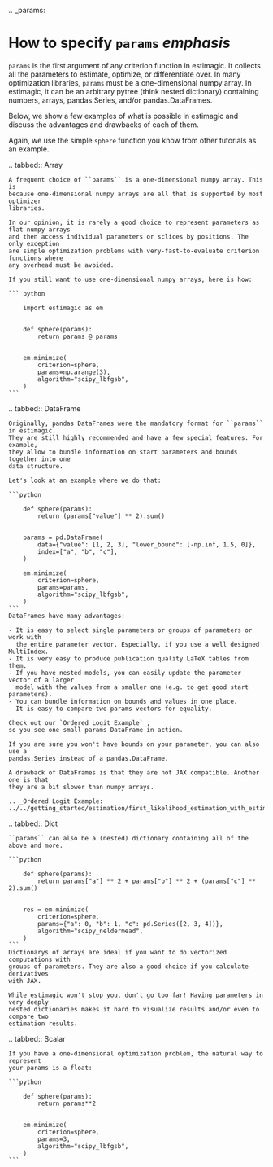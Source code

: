 .. _params:

# How to specify ``params`` *emphasis*


``params`` is the first argument of any criterion function in estimagic. It collects
all the parameters to estimate, optimize, or differentiate over. In many optimization
libraries, ``params`` must be a one-dimensional numpy array. In estimagic, it can be an
arbitrary pytree (think nested dictionary) containing numbers, arrays,
pandas.Series, and/or pandas.DataFrames.

Below, we show a few examples of what is possible in estimagic and discuss the advantages
and drawbacks of each of them.

Again, we use the simple ``sphere`` function you know from other tutorials as an example.


.. tabbed:: Array

    A frequent choice of ``params`` is a one-dimensional numpy array. This is
    because one-dimensional numpy arrays are all that is supported by most optimizer
    libraries.

    In our opinion, it is rarely a good choice to represent parameters as flat numpy arrays
    and then access individual parameters or sclices by positions. The only exception
    are simple optimization problems with very-fast-to-evaluate criterion functions where
    any overhead must be avoided.

    If you still want to use one-dimensional numpy arrays, here is how:

    ``` python

        import estimagic as em


        def sphere(params):
            return params @ params


        em.minimize(
            criterion=sphere,
            params=np.arange(3),
            algorithm="scipy_lbfgsb",
        )
    ```
.. tabbed:: DataFrame

    Originally, pandas DataFrames were the mandatory format for ``params`` in estimagic.
    They are still highly recommended and have a few special features. For example,
    they allow to bundle information on start parameters and bounds together into one
    data structure.

    Let's look at an example where we do that:

    ```python

        def sphere(params):
            return (params["value"] ** 2).sum()


        params = pd.DataFrame(
            data={"value": [1, 2, 3], "lower_bound": [-np.inf, 1.5, 0]},
            index=["a", "b", "c"],
        )

        em.minimize(
            criterion=sphere,
            params=params,
            algorithm="scipy_lbfgsb",
        )
    ```
    DataFrames have many advantages:

    - It is easy to select single parameters or groups of parameters or work with
      the entire parameter vector. Especially, if you use a well designed MultiIndex.
    - It is very easy to produce publication quality LaTeX tables from them.
    - If you have nested models, you can easily update the parameter vector of a larger
      model with the values from a smaller one (e.g. to get good start parameters).
    - You can bundle information on bounds and values in one place.
    - It is easy to compare two params vectors for equality.

    Check out our `Ordered Logit Example`_,
    so you see one small params DataFrame in action.

    If you are sure you won't have bounds on your parameter, you can also use a
    pandas.Series instead of a pandas.DataFrame.

    A drawback of DataFrames is that they are not JAX compatible. Another one is that
    they are a bit slower than numpy arrays.

    .. _Ordered Logit Example: ../../getting_started/estimation/first_likelihood_estimation_with_estimagic.ipynb

.. tabbed:: Dict

    ``params`` can also be a (nested) dictionary containing all of the above and more.

    ```python

        def sphere(params):
            return params["a"] ** 2 + params["b"] ** 2 + (params["c"] ** 2).sum()


        res = em.minimize(
            criterion=sphere,
            params={"a": 0, "b": 1, "c": pd.Series([2, 3, 4])},
            algorithm="scipy_neldermead",
        )
    ```
    Dictionarys of arrays are ideal if you want to do vectorized computations with
    groups of parameters. They are also a good choice if you calculate derivatives
    with JAX.

    While estimagic won't stop you, don't go too far! Having parameters in very deeply
    nested dictionaries makes it hard to visualize results and/or even to compare two
    estimation results.


.. tabbed:: Scalar

    If you have a one-dimensional optimization problem, the natural way to represent
    your params is a float:

    ```python

        def sphere(params):
            return params**2


        em.minimize(
            criterion=sphere,
            params=3,
            algorithm="scipy_lbfgsb",
        )
    ```